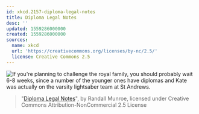 ```yaml
---
id: xkcd.2157-diploma-legal-notes
title: Diploma Legal Notes
desc: ''
updated: 1559286000000
created: 1559286000000
sources:
  name: xkcd
  url: 'https://creativecommons.org/licenses/by-nc/2.5/'
  license: Creative Commons 2.5
---
```

![If you're planning to challenge the royal family, you should probably wait 6-8 weeks, since a number of the younger ones have diplomas and Kate was actually on the varsity lightsaber team at St Andrews.](https://imgs.xkcd.com/comics/diploma_legal_notes.png)
> "[Diploma Legal Notes](https://xkcd.com/2157/)", by Randall Munroe, licensed under Creative Commons Attribution-NonCommercial 2.5 License
